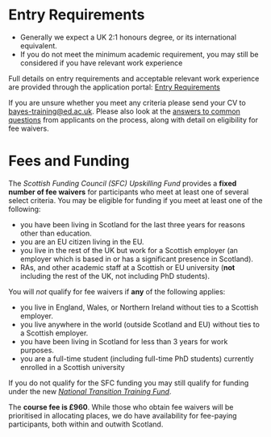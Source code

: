 # Entry Requirements

* Generally we expect a UK 2:1 honours degree, or its international equivalent. 
* If you do not meet the minimum academic requirement, you may still be considered if you have relevant work experience

Full details on entry requirements and acceptable relevant work experience are provided through the application portal:
[Entry Requirements](https://www.ed.ac.uk/bayes/about-us/education/workforce-development/courses/data-visualisation-for-professionals)

If you are unsure whether you meet any criteria please send your CV to [bayes-training@ed.ac.uk](mailto:bayes-training@ed.ac.uk). Please also look at the [answers to common questions](how_to_apply.md) from applicants on the process, along with detail on eligibility for fee waivers.

<a name = "fees_and_funding"></a>
# Fees and Funding

The *Scottish Funding Council (SFC) Upskilling Fund* provides a __fixed number of fee waivers__ for participants who meet at least one of several select criteria. You may be eligible for funding if you meet at least one of the following:

* you have been living in Scotland for the last three years for reasons other than education.
* you are an EU citizen living in the EU.
* you live in the rest of the UK but work for a Scottish employer (an employer which is based in or has a significant presence in Scotland).
* RAs, and other academic staff at a Scottish or EU university (**not** including the rest of the UK, not including PhD students). 
 
You will *not* qualify for fee waivers if __any__ of the following applies:
* you live in England, Wales, or Northern Ireland without ties to a Scottish employer.
* you live anywhere in the world (outside Scotland and EU) without ties to a Scottish employer.
* you have been living in Scotland for less than 3 years for work purposes.
* you are a full-time student (including full-time PhD students) currently enrolled in a Scottish university

If you do not qualify for the SFC funding you may still qualify for funding under the new [*National Transition Training Fund*](https://www.myworldofwork.co.uk/national-transition-training-fund).  

The __course fee is £960__. While those who obtain fee waivers will be prioritised in allocating places, we do have availability for fee-paying participants, both within and outwith Scotland.
